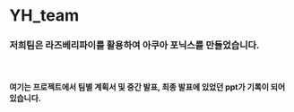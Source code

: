 # YH_team

<h3>저희팀은 라즈베리파이를 활용하여 아쿠아 포닉스를 만들었습니다.</h3><br>



<h4>여기는 프로젝트에서 팀별 계획서 및 중간 발표, 최종 발표에 있었던 ppt가 기록이 되어있습니다.</h4>

